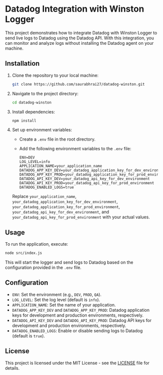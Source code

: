 # Datadog Integration with Winston Logger

This project demonstrates how to integrate Datadog with Winston Logger to send live logs to Datadog using the Datadog API. With this integration, you can monitor and analyze logs without installing the Datadog agent on your machine.

## Installation

1. Clone the repository to your local machine:

    ```bash
    git clone https://github.com/saurabhrai27/datadog-winston.git
    ```

2. Navigate to the project directory:

    ```bash
    cd datadog-winston
    ```

3. Install dependencies:

    ```bash
    npm install
    ```

4. Set up environment variables:

    - Create a `.env` file in the root directory.
    - Add the following environment variables to the `.env` file:

        ```plaintext
        ENV=DEV
        LOG_LEVEL=info
        APPLICATION_NAME=your_application_name
        DATADOG_APP_KEY_DEV=your_datadog_application_key_for_dev_environment
        DATADOG_APP_KEY_PROD=your_datadog_application_key_for_prod_environment
        DATADOG_API_KEY_DEV=your_datadog_api_key_for_dev_environment
        DATADOG_API_KEY_PROD=your_datadog_api_key_for_prod_environment
        DATADOG_ENABLED_LOGS=true
        ```

    Replace `your_application_name`, `your_datadog_application_key_for_dev_environment`, `your_datadog_application_key_for_prod_environment`, `your_datadog_api_key_for_dev_environment`, and `your_datadog_api_key_for_prod_environment` with your actual values.

## Usage

To run the application, execute:

```bash
node src/index.js
```

This will start the logger and send logs to Datadog based on the configuration provided in the `.env` file.

## Configuration

- `ENV`: Set the environment (e.g., `DEV`, `PROD`, `QA`).
- `LOG_LEVEL`: Set the log level (default is `info`).
- `APPLICATION_NAME`: Set the name of your application.
- `DATADOG_APP_KEY_DEV` and `DATADOG_APP_KEY_PROD`: Datadog application keys for development and production environments, respectively.
- `DATADOG_API_KEY_DEV` and `DATADOG_API_KEY_PROD`: Datadog API keys for development and production environments, respectively.
- `DATADOG_ENABLED_LOGS`: Enable or disable sending logs to Datadog (default is `true`).

## License

This project is licensed under the MIT License - see the [LICENSE](LICENSE) file for details.
